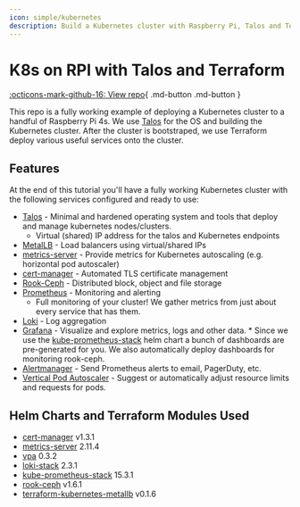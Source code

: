 ```yaml
---
icon: simple/kubernetes
description: Build a Kubernetes cluster with Raspberry Pi, Talos and Terraform.
---
```


# K8s on RPI with Talos and Terraform

[:octicons-mark-github-16: View repo](https://github.com/aceat64/rpi-k8s-talos-terraform){ .md-button .md-button }

This repo is a fully working example of deploying a Kubernetes cluster to a handful of Raspberry Pi 4s. We use [Talos](https://talos.dev)
for the OS and building the Kubernetes cluster. After the cluster is bootstraped, we use Terraform deploy various useful services onto the cluster.

## Features

At the end of this tutorial you'll have a fully working Kubernetes cluster with the following services configured and ready to use:

- [Talos](https://talos.dev) - Minimal and hardened operating system and tools that deploy and manage kubernetes nodes/clusters.
    - Virtual (shared) IP address for the talos and Kubernetes endpoints
- [MetalLB](https://metallb.universe.tf) - Load balancers using virtual/shared IPs
- [metrics-server](https://github.com/kubernetes-sigs/metrics-server) - Provide metrics for Kubernetes autoscaling (e.g. horizontal pod autoscaler)
- [cert-manager](https://cert-manager.io/) - Automated TLS certificate management
- [Rook-Ceph](https://rook.io/) - Distributed block, object and file storage
- [Prometheus](https://prometheus.io/) - Monitoring and alerting
    - Full monitoring of your cluster! We gather metrics from just about every service that has them.
- [Loki](https://grafana.com/oss/loki/) - Log aggregation
- [Grafana](https://grafana.com/oss/grafana/) - Visualize and explore metrics, logs and other data. \* Since we use the [kube-prometheus-stack](https://github.com/prometheus-community/helm-charts/tree/main/charts/kube-prometheus-stack) helm chart a bunch of dashboards are pre-generated for you. We also automatically deploy dashboards for monitoring rook-ceph.
- [Alertmanager](https://prometheus.io/docs/alerting/latest/alertmanager/) - Send Prometheus alerts to email, PagerDuty, etc.
- [Vertical Pod Autoscaler](https://github.com/kubernetes/autoscaler/tree/master/vertical-pod-autoscaler) - Suggest or automatically adjust resource limits and requests for pods.

## Helm Charts and Terraform Modules Used

- [cert-manager](https://cert-manager.io/docs/installation/kubernetes/#installing-with-helm) v1.3.1
- [metrics-server](https://github.com/helm/charts/tree/master/stable/metrics-server) 2.11.4
- [vpa](https://artifacthub.io/packages/helm/fairwinds-stable/vpa) 0.3.2
- [loki-stack](https://grafana.com/docs/loki/latest/installation/helm/) 2.3.1
- [kube-prometheus-stack](https://github.com/prometheus-community/helm-charts/tree/main/charts/kube-prometheus-stack) 15.3.1
- [rook-ceph](https://github.com/rook/rook/blob/master/Documentation/helm-operator.md) v1.6.1
- [terraform-kubernetes-metallb](https://github.com/colinwilson/terraform-kubernetes-metallb) v0.1.6
